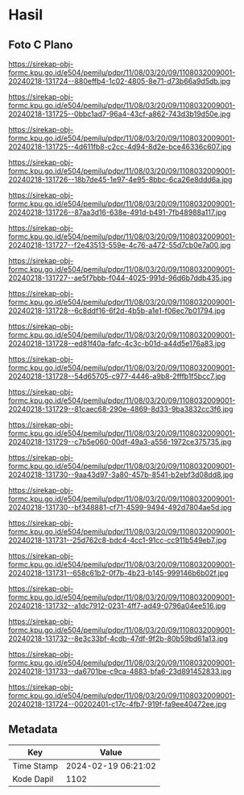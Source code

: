# Hasil

## Foto C Plano

https://sirekap-obj-formc.kpu.go.id/e504/pemilu/pdpr/11/08/03/20/09/1108032009001-20240218-131724--880effb4-1c02-4805-8e71-d73b66a9d5db.jpg

https://sirekap-obj-formc.kpu.go.id/e504/pemilu/pdpr/11/08/03/20/09/1108032009001-20240218-131725--0bbc1ad7-96a4-43cf-a862-743d3b19d50e.jpg

https://sirekap-obj-formc.kpu.go.id/e504/pemilu/pdpr/11/08/03/20/09/1108032009001-20240218-131725--4d611fb8-c2cc-4d94-8d2e-bce46336c607.jpg

https://sirekap-obj-formc.kpu.go.id/e504/pemilu/pdpr/11/08/03/20/09/1108032009001-20240218-131726--18b7de45-1e97-4e95-8bbc-6ca26e8ddd6a.jpg

https://sirekap-obj-formc.kpu.go.id/e504/pemilu/pdpr/11/08/03/20/09/1108032009001-20240218-131726--87aa3d16-638e-491d-b491-7fb48988a117.jpg

https://sirekap-obj-formc.kpu.go.id/e504/pemilu/pdpr/11/08/03/20/09/1108032009001-20240218-131727--f2e43513-559e-4c76-a472-55d7cb0e7a00.jpg

https://sirekap-obj-formc.kpu.go.id/e504/pemilu/pdpr/11/08/03/20/09/1108032009001-20240218-131727--ae5f7bbb-f044-4025-991d-96d6b7ddb435.jpg

https://sirekap-obj-formc.kpu.go.id/e504/pemilu/pdpr/11/08/03/20/09/1108032009001-20240218-131728--6c8ddf16-6f2d-4b5b-a1e1-f06ec7b01794.jpg

https://sirekap-obj-formc.kpu.go.id/e504/pemilu/pdpr/11/08/03/20/09/1108032009001-20240218-131728--ed81f40a-fafc-4c3c-b01d-a44d5e176a83.jpg

https://sirekap-obj-formc.kpu.go.id/e504/pemilu/pdpr/11/08/03/20/09/1108032009001-20240218-131728--54d65705-c977-4446-a9b8-2fffb1f5bcc7.jpg

https://sirekap-obj-formc.kpu.go.id/e504/pemilu/pdpr/11/08/03/20/09/1108032009001-20240218-131729--81caec68-290e-4869-8d33-9ba3832cc3f6.jpg

https://sirekap-obj-formc.kpu.go.id/e504/pemilu/pdpr/11/08/03/20/09/1108032009001-20240218-131729--c7b5e060-00df-49a3-a556-1972ce375735.jpg

https://sirekap-obj-formc.kpu.go.id/e504/pemilu/pdpr/11/08/03/20/09/1108032009001-20240218-131730--9aa43d97-3a80-457b-8541-b2ebf3d08dd8.jpg

https://sirekap-obj-formc.kpu.go.id/e504/pemilu/pdpr/11/08/03/20/09/1108032009001-20240218-131730--bf348881-cf71-4599-9494-492d7804ae5d.jpg

https://sirekap-obj-formc.kpu.go.id/e504/pemilu/pdpr/11/08/03/20/09/1108032009001-20240218-131731--25d762c8-bdc4-4cc1-91cc-cc911b549eb7.jpg

https://sirekap-obj-formc.kpu.go.id/e504/pemilu/pdpr/11/08/03/20/09/1108032009001-20240218-131731--658c61b2-0f7b-4b23-b145-999146b6b02f.jpg

https://sirekap-obj-formc.kpu.go.id/e504/pemilu/pdpr/11/08/03/20/09/1108032009001-20240218-131732--a1dc7912-0231-4ff7-ad49-0796a04ee516.jpg

https://sirekap-obj-formc.kpu.go.id/e504/pemilu/pdpr/11/08/03/20/09/1108032009001-20240218-131732--8e3c33bf-4cdb-47df-9f2b-80b59bd61a13.jpg

https://sirekap-obj-formc.kpu.go.id/e504/pemilu/pdpr/11/08/03/20/09/1108032009001-20240218-131733--da6701be-c9ca-4883-bfa6-23d891452833.jpg

https://sirekap-obj-formc.kpu.go.id/e504/pemilu/pdpr/11/08/03/20/09/1108032009001-20240218-131724--00202401-c17c-4fb7-919f-fa9ee40472ee.jpg


## Metadata

| Key        | Value               |
| ---------- | ------------------- |
| Time Stamp | 2024-02-19 06:21:02 |
| Kode Dapil | 1102                |




